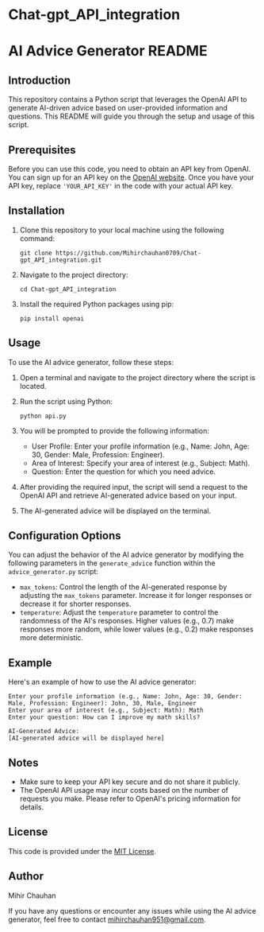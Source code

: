 # Chat-gpt_API_integration

# AI Advice Generator README

## Introduction
This repository contains a Python script that leverages the OpenAI API to generate AI-driven advice based on user-provided information and questions. This README will guide you through the setup and usage of this script.

## Prerequisites
Before you can use this code, you need to obtain an API key from OpenAI. You can sign up for an API key on the [OpenAI website](https://beta.openai.com/signup/). Once you have your API key, replace `'YOUR_API_KEY'` in the code with your actual API key.

## Installation
1. Clone this repository to your local machine using the following command:
   ```
   git clone https://github.com/Mihirchauhan0709/Chat-gpt_API_integration.git
   ```
2. Navigate to the project directory:
   ```
   cd Chat-gpt_API_integration
   ```

3. Install the required Python packages using pip:
   ```
   pip install openai
   ```

## Usage
To use the AI advice generator, follow these steps:

1. Open a terminal and navigate to the project directory where the script is located.

2. Run the script using Python:
   ```
   python api.py
   ```

3. You will be prompted to provide the following information:
   - User Profile: Enter your profile information (e.g., Name: John, Age: 30, Gender: Male, Profession: Engineer).
   - Area of Interest: Specify your area of interest (e.g., Subject: Math).
   - Question: Enter the question for which you need advice.

4. After providing the required input, the script will send a request to the OpenAI API and retrieve AI-generated advice based on your input.

5. The AI-generated advice will be displayed on the terminal.

## Configuration Options
You can adjust the behavior of the AI advice generator by modifying the following parameters in the `generate_advice` function within the `advice_generator.py` script:

- `max_tokens`: Control the length of the AI-generated response by adjusting the `max_tokens` parameter. Increase it for longer responses or decrease it for shorter responses.
- `temperature`: Adjust the `temperature` parameter to control the randomness of the AI's responses. Higher values (e.g., 0.7) make responses more random, while lower values (e.g., 0.2) make responses more deterministic.

## Example
Here's an example of how to use the AI advice generator:

```
Enter your profile information (e.g., Name: John, Age: 30, Gender: Male, Profession: Engineer): John, 30, Male, Engineer
Enter your area of interest (e.g., Subject: Math): Math
Enter your question: How can I improve my math skills?

AI-Generated Advice:
[AI-generated advice will be displayed here]
```

## Notes
- Make sure to keep your API key secure and do not share it publicly.
- The OpenAI API usage may incur costs based on the number of requests you make. Please refer to OpenAI's pricing information for details.

## License
This code is provided under the [MIT License](LICENSE).

## Author
Mihir Chauhan

If you have any questions or encounter any issues while using the AI advice generator, feel free to contact mihirchauhan951@gmail.com.
